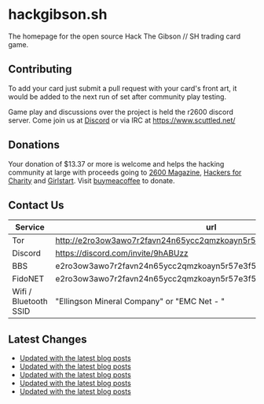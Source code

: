 # hackgibson.sh
The homepage for the open source Hack The Gibson // SH trading card game.


## Contributing

To add your card just submit a pull request with your card's front art, it would be added to the next run of set after community play testing.

Game play and discussions over the project is held the r2600 discord server. Come join us at [Discord](https://discord.com/invite/9hABUzz) or via IRC at https://www.scuttled.net/


## Donations

Your donation of $13.37 or more is welcome and helps the hacking community at large with proceeds going to [2600 Magazine](https://2600.com/), [Hackers for Charity](https://hackersforcharity.org) and [Girlstart](https://girlstart.org).  Visit [buymeacoffee](https://www.buymeacoffee.com/hackgibson.sh) to donate.


## Contact Us

Service | url
-|-
Tor | http://e2ro3ow3awo7r2favn24n65ycc2qmzkoayn5r57e3f56nvjwdcgg32ad.onion
Discord | https://discord.com/invite/9hABUzz
BBS | e2ro3ow3awo7r2favn24n65ycc2qmzkoayn5r57e3f56nvjwdcgg32ad.onion:23
FidoNET | e2ro3ow3awo7r2favn24n65ycc2qmzkoayn5r57e3f56nvjwdcgg32ad.onion:24554
Wifi / Bluetooth SSID | "Ellingson Mineral Company" or "EMC Net - <fidonet address>"

## Latest Changes
<!-- BLOG-POST-LIST:START -->
- [Updated with the latest blog posts](https://github.com/DFW2600/hackgibson.sh/commit/b75e0db5ccf39c0da9a7a685b6b4a965b01a9f0f)
- [Updated with the latest blog posts](https://github.com/DFW2600/hackgibson.sh/commit/9c862c3d324868d071b4a841d6545b2164f78f30)
- [Updated with the latest blog posts](https://github.com/DFW2600/hackgibson.sh/commit/1d1c0f3447b4f8ccc33ef04964b75f3831e7bde0)
- [Updated with the latest blog posts](https://github.com/DFW2600/hackgibson.sh/commit/ac360267d5074a7c3a00c72fe4098b0e6aab0b74)
- [Updated with the latest blog posts](https://github.com/DFW2600/hackgibson.sh/commit/138cda537695e8edd039bd733505e0b89b9a6554)
<!-- BLOG-POST-LIST:END -->
